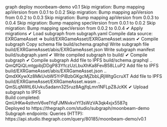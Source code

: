 <div id="termynal" data-termynal>
    <span data-ty="input"><span class="file-path"></span>graph deploy moonbeam-demo</span>
    <span data-ty="input" data-ty-prompt="Which version label to use? (e.g. 'v0.0.1'):"> v0.1</span>
    <span data-ty> Skip migration: Bump mapping apiVersion from 0.0.1 to 0.0.2</span>
    <span data-ty> Skip migration: Bump mapping apiVersion from 0.0.2 to 0.0.3</span>
    <span data-ty> Skip migration: Bump mapping apiVersion from 0.0.3 to 0.0.4</span>
    <span data-ty> Skip migration: Bump mapping specVersion from 0.0.1 to 0.0.2</span>
    <span data-ty> Skip migration: Bump mapping specVersion from 0.0.2 to 0.0.4</span>
    <span data-ty>✔ Apply migrations</span>
    <span data-ty>✔ Load subgraph from subgraph.yaml</span>
    <span data-ty>  Compile data source: EXRGameAsset => build/EXRGameAsset/EXRGameAsset.wasm</span>
    <span data-ty>✔ Compile subgraph</span>
    <span data-ty>  Copy schema file build/schema.graphql</span>
    <span data-ty>  Write subgraph file build/EXRGameAsset/abis/EXRGameAsset.json</span>
    <span data-ty>  Write subgraph manifest build/subgraph.yaml</span>
    <span data-ty>✔ Write compiled subgraph to build/</span>
    <span data-ty>✔ Compile subgraph</span>
    <span data-ty>✔ Compile subgraph</span>
    <span data-ty>  Add file to IPFS build/schema.graphql</span>
    <span data-ty>            .. QmQfQiQLmtgpibjDDgP83YfczUzLbuXhKa8FevB58LLuP2</span>
    <span data-ty>  Add file to IPFS build/EXRGameAsset/abis/EXRGameAsset.json</span>
    <span data-ty>            .. QmdXKywXz8MkUvbW5YrPiBzbGKgcMjZbbLjRjWtgGcruXT</span>
    <span data-ty>  Add file to IPFS build/EXRGameAsset/EXRGameAsset.wasm</span>
    <span data-ty>            .. QmSLqNWtL6Uvku5adann325ruz8AgjfqLmn1NFLpZ8JcKK</span>
    <span data-ty>✔ Upload subgraph to IPFS</span>
    <br>
    <span data-ty>Build completed: QmUHKw4sthmV6ve1YqFJMNvkviYf3sWzVA3qk4xjx5587q</span>
    <br>
    <span data-ty>Deployed to https://thegraph.com/studio/subgraph/moonbeam-demo</span>
    <br>
    <span data-ty>Subgraph endpoints:</span>
    <span data-ty>Queries (HTTP):     https://api.studio.thegraph.com/query/80185/moonbeam-demo/v0.1</span>
</div>
